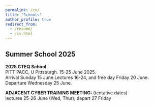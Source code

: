 ```yaml
---
permalink: /cv/
title: "Schools"
author_profile: true
redirect_from: 
  - /resume/
  - /cv.html
---
```


## Summer School 2025

**2025 CTEQ School**\
PITT PACC, U Pittsburgh. 15-25 June 2025.\
Arrival Sunday 15 June.Lectures 16-24, and free day Friday 20 June.\
Departure Wednesday 25 June.

**ADJACENT CYBER TRAINING MEETING:** (tentative dates)\
lectures 25-26 June (Wed, Thur); depart  27 Friday
